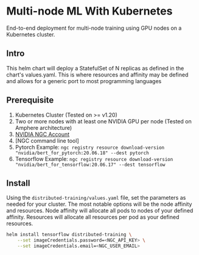 # Multi-node ML With Kubernetes

End-to-end deployment for multi-node training using GPU nodes on a Kubernetes cluster.

## Intro

This helm chart will deploy a StatefulSet of N replicas as defined in the chart's values.yaml. This is where resources and affinity may be defined and allows for a generic port to most programming languages

## Prerequisite

1. Kubernetes Cluster (Tested on >= v1.20)
2. Two or more nodes with at least one NVIDIA GPU per node (Tested on Amphere architecture)
3. [NVIDIA NGC Account](https://catalog.ngc.nvidia.com/)
4. [NGC command line tool]
5. Pytorch Example: `ngc registry resource download-version "nvidia/bert_for_pytorch:20.06.18" --dest pytorch`
6. Tensorflow Example: `ngc registry resource download-version "nvidia/bert_for_tensorflow:20.06.17" --dest tensorflow`

## Install

Using the `distributed-training/values.yaml` file, set the parameters as needed for your cluster. The most notable options will be the node affinity and resources. Node affinity will allocate all pods to nodes of your defined affinity. Resources will allocate all resources per pod as your defined resources.

```bash
helm install tensorflow distributed-training \
    --set imageCredentials.password=<NGC_API_KEY> \
    --set imageCredentials.email=<NGC_USER_EMAIL>
```
